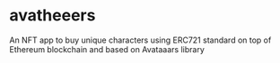 # avatheeers
An NFT app to buy unique characters using ERC721 standard on top of Ethereum blockchain and based on Avataaars library
